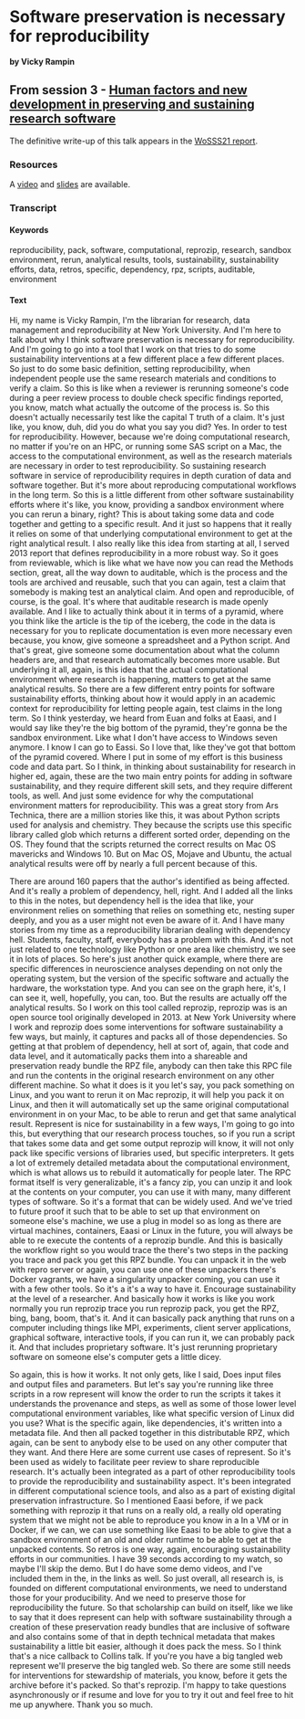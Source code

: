 # Software preservation is necessary for reproducibility
**by Vicky Rampin**  

## From session 3 - [Human factors and new development in preserving and sustaining research software](/wosss21/agenda#session-3)  

The definitive write-up of this talk appears in the [WoSSS21 report](https://wosss.org/#reports).

### Resources

A [video](https://www.youtube.com/watch?v=h_FvXTNviY0&list=PLXAvKzjdTsrxFqbjWtxHjfJc0RN6jMwZg&index=18) and [slides](https://docs.google.com/presentation/d/16PIgUSRzOd_l1sBd62nHiXish8jFtfoyhDTvbH3uQlc/edit) are available.

### Transcript

#### Keywords

reproducibility, pack, software, computational, reprozip, research, sandbox environment, rerun, analytical results, tools, sustainability, sustainability efforts, data, retros, specific, dependency, rpz, scripts, auditable, environment

#### Text

Hi, my name is Vicky Rampin, I'm the librarian for research, data management and reproducibility at New York University. And I'm here to talk about why I think software preservation is necessary for reproducibility. And I'm going to go into a tool that I work on that tries to do some sustainability interventions at a few different place a few different places. So just to do some basic definition, setting reproducibility, when independent people use the same research materials and conditions to verify a claim. So this is like when a reviewer is rerunning someone's code during a peer review process to double check specific findings reported, you know, match what actually the outcome of the process is. So this doesn't actually necessarily test like the capital T truth of a claim. It's just like, you know, duh, did you do what you say you did? Yes. In order to test for reproducibility. However, because we're doing computational research, no matter if you're on an HPC, or running some SAS script on a Mac, the access to the computational environment, as well as the research materials are necessary in order to test reproducibility. So sustaining research software in service of reproducibility requires in depth curation of data and software together. But it's more about reproducing computational workflows in the long term. So this is a little different from other software sustainability efforts where it's like, you know, providing a sandbox environment where you can rerun a binary, right? This is about taking some data and code together and getting to a specific result. And it just so happens that it really it relies on some of that underlying computational environment to get at the right analytical result. I also really like this idea from starting at all, I served 2013 report that defines reproducibility in a more robust way. So it goes from reviewable, which is like what we have now you can read the Methods section, great, all the way down to auditable, which is the process and the tools are archived and reusable, such that you can again, test a claim that somebody is making test an analytical claim. And open and reproducible, of course, is the goal. It's where that auditable research is made openly available. And I like to actually think about it in terms of a pyramid, where you think like the article is the tip of the iceberg, the code in the data is necessary for you to replicate documentation is even more necessary even because, you know, give someone a spreadsheet and a Python script. And that's great, give someone some documentation about what the column headers are, and that research automatically becomes more usable. But underlying it all, again, is this idea that the actual computational environment where research is happening, matters to get at the same analytical results. So there are a few different entry points for software sustainability efforts, thinking about how it would apply in an academic context for reproducibility for letting people again, test claims in the long term. So I think yesterday, we heard from Euan and folks at Eaasi, and I would say like they're the big bottom of the pyramid, they're gonna be the sandbox environment. Like what I don't have access to Windows seven anymore. I know I can go to Eassi. So I love that, like they've got that bottom of the pyramid covered. Where I put in some of my effort is this business code and data part. So I think, in thinking about sustainability for research in higher ed, again, these are the two main entry points for adding in software sustainability, and they require different skill sets, and they require different tools, as well. And just some evidence for why the computational environment matters for reproducibility. This was a great story from Ars Technica, there are a million stories like this, it was about Python scripts used for analysis and chemistry. They because the scripts use this specific library called glob which returns a different sorted order, depending on the OS. They found that the scripts returned the correct results on Mac OS mavericks and Windows 10. But on Mac OS, Mojave and Ubuntu, the actual analytical results were off by nearly a full percent because of this.
 
There are around 160 papers that the author's identified as being affected. And it's really a problem of dependency, hell, right. And I added all the links to this in the notes, but dependency hell is the idea that like, your environment relies on something that relies on something etc, nesting super deeply, and you as a user might not even be aware of it. And I have many stories from my time as a reproducibility librarian dealing with dependency hell. Students, faculty, staff, everybody has a problem with this. And it's not just related to one technology like Python or one area like chemistry, we see it in lots of places. So here's just another quick example, where there are specific differences in neuroscience analyses depending on not only the operating system, but the version of the specific software and actually the hardware, the workstation type. And you can see on the graph here, it's, I can see it, well, hopefully, you can, too. But the results are actually off the analytical results. So I work on this tool called reprozip, reprozip was is an open source tool originally developed in 2013. at New York University where I work and reprozip does some interventions for software sustainability a few ways, but mainly, it captures and packs all of those dependencies. So getting at that problem of dependency, hell at sort of, again, that code and data level, and it automatically packs them into a shareable and preservation ready bundle the RPZ file, anybody can then take this RPC file and run the contents in the original research environment on any other different machine. So what it does is it you let's say, you pack something on Linux, and you want to rerun it on Mac reprozip, it will help you pack it on Linux, and then it will automatically set up the same original computational environment in on your Mac, to be able to rerun and get that same analytical result. Represent is nice for sustainability in a few ways, I'm going to go into this, but everything that our research process touches, so if you run a script that takes some data and get some output reprozip will know, it will not only pack like specific versions of libraries used, but specific interpreters. It gets a lot of extremely detailed metadata about the computational environment, which is what allows us to rebuild it automatically for people later. The RPC format itself is very generalizable, it's a fancy zip, you can unzip it and look at the contents on your computer, you can use it with many, many different types of software. So it's a format that can be widely used. And we've tried to future proof it such that to be able to set up that environment on someone else's machine, we use a plug in model so as long as there are virtual machines, containers, Eaasi or Linux in the future, you will always be able to re execute the contents of a reprozip bundle. And this is basically the workflow right so you would trace the there's two steps in the packing you trace and pack you get this RPZ bundle. You can unpack it in the web with repro server or again, you can use one of these unpackers there's Docker vagrants, we have a singularity unpacker coming, you can use it with a few other tools. So it's a it's a way to have it. Encourage sustainability at the level of a researcher. And basically how it works is like you work normally you run reprozip trace you run reprozip pack, you get the RPZ, bing, bang, boom, that's it. And it can basically pack anything that runs on a computer including things like MPI, experiments, client server applications, graphical software, interactive tools, if you can run it, we can probably pack it. And that includes proprietary software. It's just rerunning proprietary software on someone else's computer gets a little dicey.
 
So again, this is how it works. It not only gets, like I said, Does input files and output files and parameters. But let's say you're running like three scripts in a row represent will know the order to run the scripts it takes it understands the provenance and steps, as well as some of those lower level computational environment variables, like what specific version of Linux did you use? What is the specific again, like dependencies, it's written into a metadata file. And then all packed together in this distributable RPZ, which again, can be sent to anybody else to be used on any other computer that they want. And there Here are some current use cases of represent. So it's been used as widely to facilitate peer review to share reproducible research. It's actually been integrated as a part of other reproducibility tools to provide the reproducibility and sustainability aspect. It's been integrated in different computational science tools, and also as a part of existing digital preservation infrastructure. So I mentioned Eaasi before, if we pack something with reprozip it that runs on a really old, a really old operating system that we might not be able to reproduce you know in a In a VM or in Docker, if we can, we can use something like Eaasi to be able to give that a sandbox environment of an old and older runtime to be able to get at the unpacked contents. So retros is one way, again, encouraging sustainability efforts in our communities. I have 39 seconds according to my watch, so maybe I'll skip the demo. But I do have some demo videos, and I've included them in the, in the links as well. So just overall, all research is, is founded on different computational environments, we need to understand those for your producibility. And we need to preserve those for reproducibility the future. So that scholarship can build on itself, like we like to say that it does represent can help with software sustainability through a creation of these preservation ready bundles that are inclusive of software and also contains some of that in depth technical metadata that makes sustainability a little bit easier, although it does pack the mess. So I think that's a nice callback to Collins talk. If you're you have a big tangled web represent we'll preserve the big tangled web. So there are some still needs for interventions for stewardship of materials, you know, before it gets the archive before it's packed. So that's reprozip. I'm happy to take questions asynchronously or if resume and love for you to try it out and feel free to hit me up anywhere. Thank you so much.

